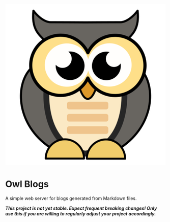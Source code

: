 ![Mascot](assets/owl.png)

# Owl Blogs

A simple web server for blogs generated from Markdown files.

**_This project is not yet stable. Expect frequent breaking changes! Only use this if you are willing to regularly adjust your project accordingly._**

